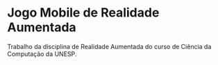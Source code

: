 # Jogo Mobile de Realidade Aumentada
Trabalho da disciplina de Realidade Aumentada do curso de Ciência da Computação da UNESP.

